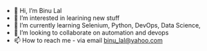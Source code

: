 - 👋 Hi, I’m Binu Lal
- 👀 I’m interested in learining new stuff
- 🌱 I’m currently learning Selenium, Python, DevOps, Data Science, 
- 💞️ I’m looking to collaborate on automation and devops
- 📫 How to reach me - via email binu_lal@yahoo.com

<!---
binu-lal/binu-lal is a ✨ special ✨ repository because its `README.md` (this file) appears on your GitHub profile.
You can click the Preview link to take a look at your changes.
--->
